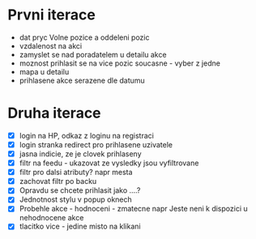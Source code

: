 # Prvni iterace

- dat pryc Volne pozice a oddeleni pozic
- vzdalenost na akci
- zamyslet se nad poradatelem u detailu akce
- moznost prihlasit se na vice pozic soucasne - vyber z jedne
- mapa u detailu
- prihlasene akce serazene dle datumu

# Druha iterace
- [x] login na HP, odkaz z loginu na registraci
- [x] login stranka redirect pro prihlasene uzivatele
- [x] jasna indicie, ze je clovek prihlaseny
- [x] filtr na feedu - ukazovat ze vysledky jsou vyfiltrovane
- [x] filtr pro dalsi atributy? napr mesta
- [x] zachovat filtr po backu
- [x] Opravdu se chcete prihlasit jako ....?
- [x] Jednotnost stylu v popup oknech
- [x] Probehle akce - hodnoceni - zmatecne napr Jeste neni k dispozici u nehodnocene akce
- [x] tlacitko vice - jedine misto na klikani
